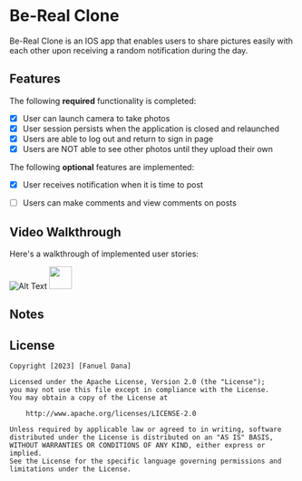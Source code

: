 # Be-Real Clone 

Be-Real Clone is an IOS app that enables users to share pictures easily with each other upon receiving a random notification during the day.

## Features

The following **required** functionality is completed:

- [X] User can launch camera to take photos 
- [X] User session persists when the application is closed and relaunched
- [X] Users are able to log out and return to sign in page
- [x] Users are NOT able to see other photos until they upload their own	
 
The following **optional** features are implemented:

- [X] User receives notification when it is time to post
- [ ] Users can make comments and view comments on posts	


## Video Walkthrough

Here's a walkthrough of implemented user stories:

![Alt Text](https://github.com/Fanuel-D/BeReal/blob/main/BeReal.gif)
<img src="https://github.com/Fanuel-D/BeReal/blob/main/BeReal.gif" width="40" height="40" />



## Notes



## License

    Copyright [2023] [Fanuel Dana]

    Licensed under the Apache License, Version 2.0 (the "License");
    you may not use this file except in compliance with the License.
    You may obtain a copy of the License at

        http://www.apache.org/licenses/LICENSE-2.0

    Unless required by applicable law or agreed to in writing, software
    distributed under the License is distributed on an "AS IS" BASIS,
    WITHOUT WARRANTIES OR CONDITIONS OF ANY KIND, either express or implied.
    See the License for the specific language governing permissions and
    limitations under the License.
